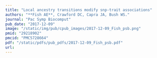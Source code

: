 ```yaml
---
title: "Local ancestry transitions modify snp-trait associations"
authors: "**Fish AE**, Crawford DC, Capra JA, Bush WS."
journal: "Pac Symp Biocomput"
pub_date: "2017-12-09"
image: "/static/img/pub/cpub_images/2017-12-09_Fish_psb.png"
pmid: "29218902"
pmcid: "PMC5728664"
pdf: "/static/pdfs/pub_pdfs/2017-12-09_Fish_psb.pdf"
url: 
---
```

